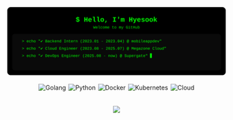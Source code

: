 <!--
<div align="center" style="background-color: black; padding: 20px; border-radius: 10px; font-family: 'Courier New', Courier, monospace;">
  <h1 style="color: #00FF00; margin-bottom: 0;">$ Hello, I'm Hyesook</h1>
  <p style="color: #00FF00; margin-top: 5px; font-size: 16px;">Welcome to my GitHub</p>
  
  <div align="left" style="padding-left: 40px;">
    <pre style="color: #00FF00; background: black; padding: 10px; border-radius: 5px; font-family: monospace;">
  <code>
> echo "✔ Backend Intern  (2023.01 - 2023.04) @ mobileappdev"
> echo "✔ Cloud Engineer  (2023.08 - 2025.07) @ Megazone Cloud"
> echo "✔ DevOps Engineer (2025.08 - now)     @ Supergate"
  </code>
    </pre>
  </div>
</div>
-->

<div align="center">
  <img src="./assets/terminal-header.svg" alt="Hyesook Terminal Header" width="860" />
</div>



</br>

<div align="center">
  <img src="https://img.shields.io/badge/-Golang-333333?style=flat&logo=go" alt="Golang" style="margin: 0 1px;" />
  <img src="https://img.shields.io/badge/-Python-333333?style=flat&logo=python" alt="Python" style="margin: 0 1px;" />
  <img src="https://img.shields.io/badge/-Docker-333333?style=flat&logo=docker" alt="Docker" style="margin: 0 1px;" />
  <img src="https://img.shields.io/badge/-Kubernetes-333333?style=flat&logo=kubernetes" alt="Kubernetes" style="margin: 0 1px;" />
  <img src="https://img.shields.io/badge/-Cloud-333333?style=flat&logo=cloudflare" alt="Cloud" style="margin: 0 1px;" />
</div>

<br/>
<br/>

<div align="center">
  <img src="https://github-readme-streak-stats.herokuapp.com/?user=suk13574&theme=dark"/>
<!--   <div style="display: flex; justify-content: center; gap: 20px; margin-top: 10px;">
    <img src="https://raw.githubusercontent.com/suk13574/github-stats-transparent/5dc347309a381c9dcc152e75d43e6afa7639faea/generated/overview.svg"/>
    <img src="https://github-readme-stats.vercel.app/api/top-langs/?username=suk13574&theme=transparent&layout=compact&hide_border=true"/>
  </div> -->

</div>

<br clear="both"/>
